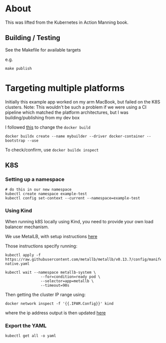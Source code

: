 # About

This was lifted from the Kubernetes in Action Manning book.

## Building / Testing

See the Makefile for available targets

e.g.
```
make publish
```

# Targeting multiple platforms

Initially this example app worked on my arm MacBook, but failed on the K8S clusters. 
Note: This wouldn't be such a problem if we were using a CI pipeline which matched the platform architectures, but I was building/publishing from my dev box

I followed [this](https://docs.docker.com/build/building/multi-platform/) to change the `docker build`

```
docker buildx create --name mybuilder --driver docker-container --bootstrap --use
```

To check/confirm, use `docker buildx inspect`



## K8S

### Setting up a namespace
```
# do this in our new namespace
kubectl create namespace example-test
kubectl config set-context --current --namespace=example-test
```

### Using Kind

When running k8S locally using Kind, you need to provide your own load balancer mechanism.

We use MetalLB, with  setup instructions [here](https://kind.sigs.k8s.io/docs/user/loadbalancer/)

Those instructions specify running:
```
kubectl apply -f https://raw.githubusercontent.com/metallb/metallb/v0.13.7/config/manifests/metallb-native.yaml

kubectl wait --namespace metallb-system \
                --for=condition=ready pod \
                --selector=app=metallb \
                --timeout=90s
```

Then getting the cluster IP range using:
```
docker network inspect -f '{{.IPAM.Config}}' kind
```

where the ip address output is then updated [here](./k8s/metallb.yaml)

### Export the YAML
```
kubectl get all -o yaml
```